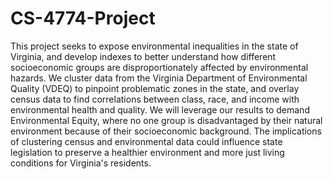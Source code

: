 # CS-4774-Project

This project seeks to expose environmental inequalities in the state of Virginia, and develop indexes to better understand how different socioeconomic groups are disproportionately affected by environmental hazards. We cluster data from the Virginia Department of Environmental Quality (VDEQ) to pinpoint problematic zones in the state, and overlay census data to find correlations between class, race, and income with environmental health and quality. We will leverage our results to demand Environmental Equity, where no one group is disadvantaged by their natural environment because of their socioeconomic background. The implications of clustering census and environmental data could influence state legislation to preserve a healthier environment and more just living conditions for Virginia's residents.
